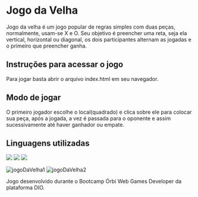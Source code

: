 # Jogo da Velha
Jogo da velha é um jogo popular de regras simples com duas peças, normalmente, usam-se X e O. Seu objetivo é preencher uma reta, seja ela vertical, horizontal ou diagonal, os dois participantes alternam as jogadas e o primeiro que preencher ganha. 

## Instruções para acessar o jogo
Para jogar basta abrir o arquivo index.html em seu navegador.

## Modo de jogar
O primeiro jogador escolhe o local(quadrado) e clica sobre ele para colocar sua peça, após a jogada, a vez é passada para o oponente e assim sucessivamente até haver ganhador ou empate.

## Linguagens utilizadas
<img src = "https://img.shields.io/badge/HTML5-E34F26?style=for-the-badge&logo=html5&logoColor=white" /> <img src = "https://img.shields.io/badge/CSS3-1572B6?style=for-the-badge&logo=css3&logoColor=white)" /> <img src = "https://img.shields.io/badge/JavaScript-323330?style=for-the-badge&logo=javascript&logoColor=F7DF1E" />

![jogoDaVelha1](https://user-images.githubusercontent.com/49910058/165104779-9ae5ee3f-76a2-4e80-b667-1d5c147867c7.png)
![jogoDaVelha2](https://user-images.githubusercontent.com/49910058/165104784-5bb4e979-8f29-414a-857d-95161d9b9c04.png)


Jogo desenvolvido durante o Bootcamp Órbi Web Games Developer da plataforma DIO.
